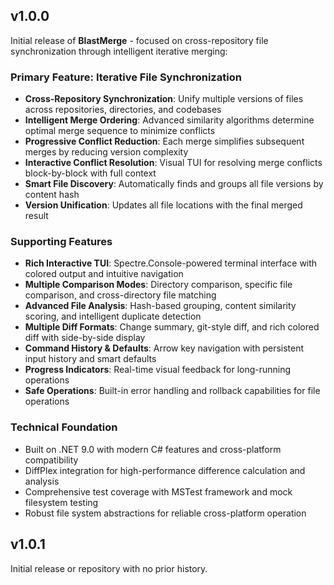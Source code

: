 ## v1.0.0

Initial release of **BlastMerge** - focused on cross-repository file synchronization through intelligent iterative merging:

### Primary Feature: Iterative File Synchronization

-   **Cross-Repository Synchronization**: Unify multiple versions of files across repositories, directories, and codebases
-   **Intelligent Merge Ordering**: Advanced similarity algorithms determine optimal merge sequence to minimize conflicts
-   **Progressive Conflict Reduction**: Each merge simplifies subsequent merges by reducing version complexity
-   **Interactive Conflict Resolution**: Visual TUI for resolving merge conflicts block-by-block with full context
-   **Smart File Discovery**: Automatically finds and groups all file versions by content hash
-   **Version Unification**: Updates all file locations with the final merged result

### Supporting Features

-   **Rich Interactive TUI**: Spectre.Console-powered terminal interface with colored output and intuitive navigation
-   **Multiple Comparison Modes**: Directory comparison, specific file comparison, and cross-directory file matching
-   **Advanced File Analysis**: Hash-based grouping, content similarity scoring, and intelligent duplicate detection
-   **Multiple Diff Formats**: Change summary, git-style diff, and rich colored diff with side-by-side display
-   **Command History & Defaults**: Arrow key navigation with persistent input history and smart defaults
-   **Progress Indicators**: Real-time visual feedback for long-running operations
-   **Safe Operations**: Built-in error handling and rollback capabilities for file operations

### Technical Foundation

-   Built on .NET 9.0 with modern C# features and cross-platform compatibility
-   DiffPlex integration for high-performance difference calculation and analysis
-   Comprehensive test coverage with MSTest framework and mock filesystem testing
-   Robust file system abstractions for reliable cross-platform operation

## v1.0.1

Initial release or repository with no prior history.
